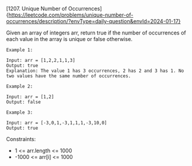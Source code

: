 [1207. Unique Number of Occurrences]{https://leetcode.com/problems/unique-number-of-occurrences/description/?envType=daily-question&envId=2024-01-17}

Given an array of integers arr, return true if the number of occurrences of each value in the array is unique or false otherwise.

 

    Example 1:

    Input: arr = [1,2,2,1,1,3]
    Output: true
    Explanation: The value 1 has 3 occurrences, 2 has 2 and 3 has 1. No two values have the same number of occurrences.

    Example 2:

    Input: arr = [1,2]
    Output: false
   
    Example 3:

    Input: arr = [-3,0,1,-3,1,1,1,-3,10,0]
    Output: true
 

Constraints:

* 1 <= arr.length <= 1000
* -1000 <= arr[i] <= 1000